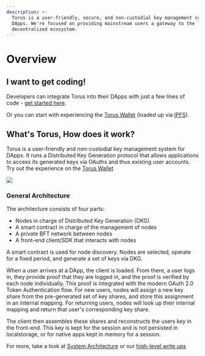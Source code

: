 ```yaml
---
description: >-
  Torus is a user-friendly, secure, and non-custodial key management system for
  DApps. We're focused on providing mainstream users a gateway to the
  decentralized ecosystem.
---
```


# Overview

## I want to get coding!

Developers can integrate Torus into their DApps with just a few lines of code - [get started here](getting-started.md).

Or you can start with experiencing the [Torus Wallet](https://app.tor.us) \(loaded up via [IPFS](https://ipfs.io/ipfs/QmVrWpAivFzEN6GGerdURNXfssr5YpHjTtZopHHGQ6AHmU)\).

## What's Torus, How does it work?

Torus is a user-friendly and non-custodial key management system for DApps. It runs a Distributed Key Generation protocol that allows applications to access its generated keys via OAuths and thus existing user accounts. Try out the experience on the [Torus Wallet](https://app.tor.us)

![](.gitbook/assets/graph-6-final.png)

### General Architecture <a id="general-overview"></a>

The architecture consists of four parts:‌

* Nodes in charge of Distributed Key Generation \(DKG\)
* A smart contract in charge of the management of nodes
* A private BFT network between nodes
* A front-end client/SDK that interacts with nodes

A smart contract is used for node discovery. Nodes are selected, operate for a fixed period, and generate a set of keys via DKG.‌

When a user arrives at a DApp, the client is loaded. From there, a user logs in, they provide proof that they are logged in, and the proof is verified by each node individually. This proof is integrated with the modern OAuth 2.0 Token Authentication flow. For new users, nodes will assign a new key share from the pre-generated set of key shares, and store this assignment in an internal mapping. For returning users, nodes will look up their internal mapping and return that user's corresponding key share.‌

The client then assembles these shares and reconstructs the users key in the front-end. This key is kept for the session and is not persisted in localstorage, or for native apps kept in memory for a session.

For more,  take a look at [System Architecture](how-torus-works/system-architecture.md) or our [high-level write ups](https://medium.com/toruslabs/what-distributed-key-generation-is-866adc79620)

